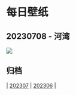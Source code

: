 # 每日壁纸

## 20230708 - 河湾

![](https://www.bing.com//th?id=OHR.MoselleRiver_ZH-CN1283415242_UHD.jpg)

## 归档

| [202307](/202307/README.MD)
| [202306](/202306/README.MD)
|